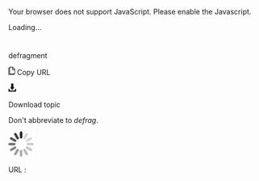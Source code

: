 Your browser does not support JavaScript. Please enable the Javascript.

Loading...

# 

defragment

![Copy URL](media/defragment/Copy.png)
Copy URL

![Download](media/defragment/Download.png)

Download topic

Don't abbreviate to *defrag*.

![In progress](media/defragment/activity-large.gif)

URL :
